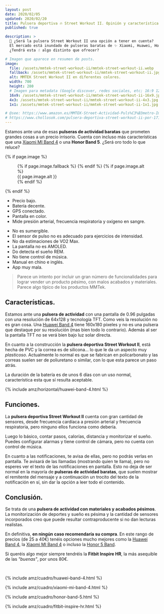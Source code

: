```yaml
---
layout: post
date: 2020/02/05
updated: 2020/02/20
title: Pulsera deportiva 🔥 Street Workout II. Opinión y características.
published: true

description: >
  🙌 ¿Será la pulsera Street Workout II una opción a tener en cuenta?
  El mercado está inundado de pulseras baratas de ✨ Xiaomi, Huawei, Honor...
  ¿Tendrá esta ☝ algo distinto que ofrecer?

# Imagen que aparece en resumen de posts.
image:
  file: /assets/mmtek-street-workout-ii/mmtek-street-workout-ii.webp
  fallback: /assets/mmtek-street-workout-ii/mmtek-street-workout-ii.jpg
  alt: MMTEK Street Workout II en diferentes colores.
  width: 700
  height: 280
  # Imagen para metadata (Google discover, redes sociales, etc; 16:9 1200x675 | 4:3 1200x900, 1100x825 | 1:1 1000x100, 900x900)
  16x9: /assets/mmtek-street-workout-ii/mmtek-street-workout-ii-16x9.jpg
  4x3: /assets/mmtek-street-workout-ii/mmtek-street-workout-ii-4x3.jpg
  1x1: /assets/mmtek-street-workout-ii/mmtek-street-workout-ii-1x1.jpg

# @see: https://www.amazon.es/MMTEK-Street-Actividad-Puls%C3%B3metro-Impermeable-smartwatch/dp/B07SNWM6HQ/
# https://www.chollosok.com/pulsera-deportiva-street-workout-ii-por-17150-e/
---
```


Estamos ante una de esas **pulseras de actividad baratas** que prometen grandes
cosas a un precio irrisorio. Cuenta con incluso más características que una 
[Xiaomi MI Band 4](/pulsera-xiaomi-mi-band-4.html) o una **Honor Band 5**.
¿Será oro todo lo que reluce?


{% if page.image %}
<figure markdown="0">
  <amp-img alt="{{ page.image.alt | default: page.title }}" layout="responsive"
           width="{{ page.image.width }}" height="{{ page.image.height }}" src="{{ page.image.file }}">
    {% if page.image.fallback %}
    <amp-img fallback alt="{{ page.img.alt | default: page.title }}" layout="responsive"
             width="{{ page.image.width }}" height="{{ page.image.height }}" src="{{ page.image.fallback }}">
    </amp-img>
    {% endif %}
  </amp-img>
  {% if page.image.alt %}
    <figcaption>
      {{ page.image.alt }}
    </figcaption>
  {% endif %}
  </figure>
{% endif %}


<div class="cuadro-comparar" markdown="0">
  <ul class="cuadro-comparar__ok">
    <li>Precio bajo.</li>
    <li>Batería decente.</li>
    <li>GPS conectado.</li>
    <li>Pantalla en color.</li>
    <li>Mide presión arterial, frecuencia respiratoria y oxígeno en sangre.</li>
  </ul>
  <ul class="cuadro-comparar__ko">
    <li>No es sumergible.</li>
    <li>El sensor de pulso no es adecuado para ejercicios de intensidad.</li>
    <li>No da estimaciones de VO2 Max.</li>
    <li>La pantalla no es AMOLED.</li>
    <li>Do detecta el sueño REM.</li>
    <li>No tiene control de música.</li>
    <li>Manual en chino e inglés.</li>
    <li>App muy mala.</li>
  </ul>
</div>


> Parece un intento por incluir un gran número de funcionalidades
para lograr vender un producto pésimo, con malos acabados y materiales. Parece
algo típico de los productos MMTek.


## Características.

Estamos ante una **pulsera de actividad** con una pantalla de 0.96 pulgadas con
una resolución de 64x128 y tecnología TFT. Como veis la resolución no es gran cosa. 
Una [Huawei Band 4](/huawei-band-4-review.html) tiene 160x180 píxeles y no es una
pulsera que destaque por su resolución (mas bien todo lo contrario). Además
al ser la pantalla TFT no se verá bien bajo luz solar directa.

En cuanto a la construcción la **pulsera deportiva Street Workout II**, está hecha de PVC 
y la correa es de silicona... lo que le da un aspecto muy *plasticoso*.
Actualmente lo normal es que se fabrican en policarbonato y las correas suelen 
ser de poliuretano o similar, con lo que esta parece un paso atrás.

La duración de la batería es de unos 6 días con un uso normal, característica
esta que sí resulta aceptable.


{% include amz/horizontal/huawei-band-4.html %}



## Funciones.

La **pulsera deportiva Street Workout II** cuenta con gran cantidad de sensores, desde
frecuencia cardíaca a presión arterial y frecuencia respiratoria, pero ninguno 
ellos funciona como debería.

Luego lo básico, contar pasos, calorías, distancia y monitorizar el sueño. 
Puedes configurar alarmas y tiene control de cámara, pero no cuenta con control
de música. 

En cuanto a las notificaciones, te avisa de ellas, pero no podrás verlas en pantalla.
Te avisará de las llamadas (mostrando quien te llama), pero no esperes ver el
texto de las notificaciones en pantalla. Esto no deja de ser normal en la mayoría
de **pulseras de actividad baratas**, que suelen mostrar el remitente del mensaje 
y a continuación un trocito del texto de la notificación en sí, sin dar la opción
a leer todo el contenido.


## Conclusión.

Se trata de una **pulsera de actividad con materiales y acabados pésimos**. 
La monitorización de deportes y sueño es pésima y la cantidad de sensores incorporados
creo que puede resultar contraproducente si no dan lecturas realistas.


En definitiva, **en ningún caso recomendaría su compra**. En este rango de precios
(de 25 a 40€) tenéis opciones mucho mejores como la [Huawei Band 4](/huawei-band-4-review.html),
la [Xiaomi MI Band 4](/pulsera-xiaomi-mi-band-4.html) o incluso la 
[Honor 5 Band](/honor-band-5-review.html).

Si queréis algo mejor siempre tendréis la **Fitbit Inspire HR**, 
la más asequible de las *"buenas"*, por unos 80€.  


<br>
<div class="amz_wrapper amz_wrapper--2cols" markdown="0">

  {% include amz/cuadro/huawei-band-4.html %}
  
  {% include amz/cuadro/xiaomi-mi-band-4.html %}

  {% include amz/cuadro/honor-band-5.html %}
  
  {% include amz/cuadro/fitbit-inspire-hr.html %}
  
</div>

<br>
<br>



